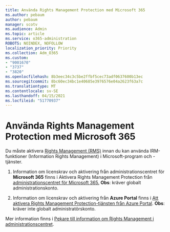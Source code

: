 ```yaml
---
title: Använda Rights Management Protection med Microsoft 365
ms.author: pebaum
author: pebaum
manager: scotv
ms.audience: Admin
ms.topic: article
ms.service: o365-administration
ROBOTS: NOINDEX, NOFOLLOW
localization_priority: Priority
ms.collection: Adm_O365
ms.custom:
- "9001670"
- "3737"
- "3820"
ms.openlocfilehash: 8b3eec34c3c5be2ffbf5cec73adf0637600b13ec
ms.sourcegitcommit: 8bc60ec34bc1e40685e3976576e04a2623f63a7c
ms.translationtype: MT
ms.contentlocale: sv-SE
ms.lasthandoff: 04/15/2021
ms.locfileid: "51770937"
---
```

# <a name="use-rights-management-protection-with-microsoft-365"></a>Använda Rights Management Protection med Microsoft 365

Du måste aktivera [Rights Management (RMS)](https://docs.microsoft.com/azure/information-protection/what-is-azure-rms) innan du kan använda IRM-funktioner (Information Rights Management) i Microsoft-program och -tjänster.

1. Information om licenskrav och aktivering från administrationscentret för **Microsoft 365** finns i Aktivera Rights Management Protection från [administrationscentret för Microsoft 365.](https://docs.microsoft.com/azure/information-protection/activate-office365) **Obs**: kräver globalt administrationskonto.

2. Information om licenskrav och aktivering från **Azure Portal** finns i [Att aktivera Rights Management Protection-tjänsten från Azure Portal](https://docs.microsoft.com/azure/information-protection/activate-azure). **Obs**: kräver inte globalt administratörskonto.

Mer information finns i [Pekare till information om Rights Management i administrationscentret](https://docs.microsoft.com/office365/enterprise/activate-rms-in-office-365).
